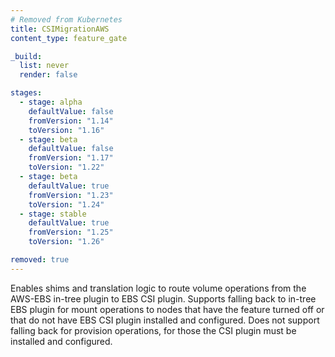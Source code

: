 ```yaml
---
# Removed from Kubernetes
title: CSIMigrationAWS
content_type: feature_gate

_build:
  list: never
  render: false

stages:
  - stage: alpha 
    defaultValue: false
    fromVersion: "1.14"
    toVersion: "1.16"
  - stage: beta 
    defaultValue: false
    fromVersion: "1.17"
    toVersion: "1.22"    
  - stage: beta 
    defaultValue: true
    fromVersion: "1.23"
    toVersion: "1.24"    
  - stage: stable
    defaultValue: true
    fromVersion: "1.25"
    toVersion: "1.26"    

removed: true
---
```

Enables shims and translation logic to route volume
operations from the AWS-EBS in-tree plugin to EBS CSI plugin. Supports
falling back to in-tree EBS plugin for mount operations to nodes that have
the feature turned off or that do not have EBS CSI plugin installed and
configured. Does not support falling back for provision operations, for those
the CSI plugin must be installed and configured.
